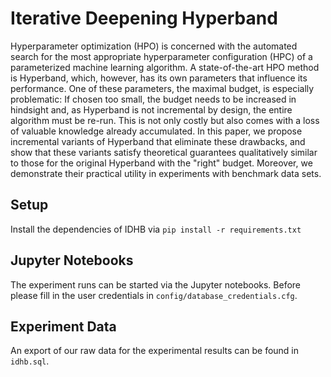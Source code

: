# Iterative Deepening Hyperband
Hyperparameter optimization (HPO) is concerned with the automated search for the most appropriate hyperparameter configuration (HPC) of a parameterized machine learning algorithm. A state-of-the-art HPO method is Hyperband, which, however, has its own parameters that influence its performance. One of these parameters, the maximal budget, is especially problematic: If chosen too small, the budget needs to be increased in hindsight and, as Hyperband is not incremental by design, the entire algorithm must be re-run. This is not only costly but also comes with a loss of valuable knowledge already accumulated. In this paper, we propose incremental variants of Hyperband that eliminate these drawbacks, and show that these variants satisfy theoretical guarantees qualitatively similar to those for the original Hyperband with the "right" budget. Moreover, we demonstrate their practical utility in experiments with benchmark data sets.

## Setup

Install the dependencies of IDHB via ```pip install -r requirements.txt```

## Jupyter Notebooks

The experiment runs can be started via the Jupyter notebooks. Before please fill in the user credentials in ```config/database_credentials.cfg```.

## Experiment Data

An export of our raw data for the experimental results can be found in ```idhb.sql```.